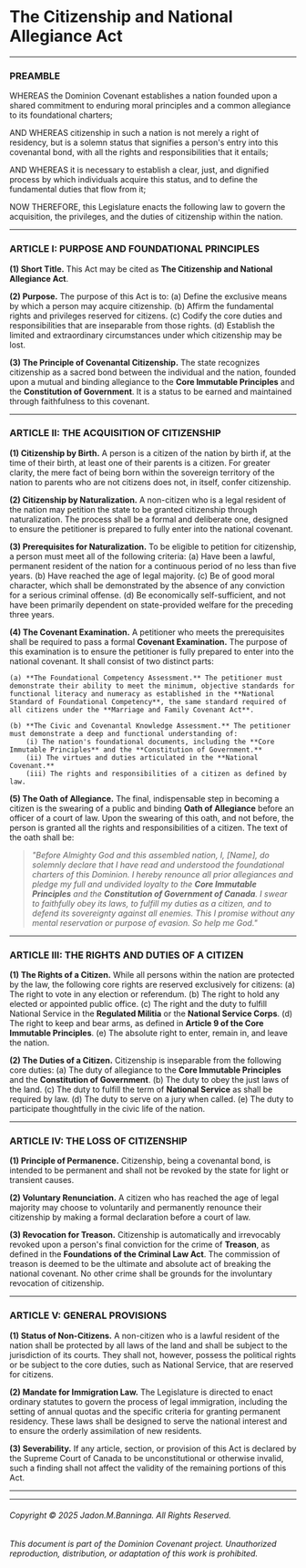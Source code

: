 # The Citizenship and National Allegiance Act

---

### PREAMBLE

WHEREAS the Dominion Covenant establishes a nation founded upon a shared commitment to enduring moral principles and a common allegiance to its foundational charters;

AND WHEREAS citizenship in such a nation is not merely a right of residency, but is a solemn status that signifies a person's entry into this covenantal bond, with all the rights and responsibilities that it entails;

AND WHEREAS it is necessary to establish a clear, just, and dignified process by which individuals acquire this status, and to define the fundamental duties that flow from it;

NOW THEREFORE, this Legislature enacts the following law to govern the acquisition, the privileges, and the duties of citizenship within the nation.

---

### ARTICLE I: PURPOSE AND FOUNDATIONAL PRINCIPLES

**(1) Short Title.** This Act may be cited as **The Citizenship and National Allegiance Act**.

**(2) Purpose.** The purpose of this Act is to:
    (a) Define the exclusive means by which a person may acquire citizenship.
    (b) Affirm the fundamental rights and privileges reserved for citizens.
    (c) Codify the core duties and responsibilities that are inseparable from those rights.
    (d) Establish the limited and extraordinary circumstances under which citizenship may be lost.

**(3) The Principle of Covenantal Citizenship.** The state recognizes citizenship as a sacred bond between the individual and the nation, founded upon a mutual and binding allegiance to the **Core Immutable Principles** and the **Constitution of Government**. It is a status to be earned and maintained through faithfulness to this covenant.

---

### ARTICLE II: THE ACQUISITION OF CITIZENSHIP

**(1) Citizenship by Birth.** A person is a citizen of the nation by birth if, at the time of their birth, at least one of their parents is a citizen. For greater clarity, the mere fact of being born within the sovereign territory of the nation to parents who are not citizens does not, in itself, confer citizenship.

**(2) Citizenship by Naturalization.** A non-citizen who is a legal resident of the nation may petition the state to be granted citizenship through naturalization. The process shall be a formal and deliberate one, designed to ensure the petitioner is prepared to fully enter into the national covenant.

**(3) Prerequisites for Naturalization.** To be eligible to petition for citizenship, a person must meet all of the following criteria:
    (a) Have been a lawful, permanent resident of the nation for a continuous period of no less than five years.
    (b) Have reached the age of legal majority.
    (c) Be of good moral character, which shall be demonstrated by the absence of any conviction for a serious criminal offense.
    (d) Be economically self-sufficient, and not have been primarily dependent on state-provided welfare for the preceding three years.

**(4) The Covenant Examination.** A petitioner who meets the prerequisites shall be required to pass a formal **Covenant Examination.** The purpose of this examination is to ensure the petitioner is fully prepared to enter into the national covenant. It shall consist of two distinct parts:

    (a) **The Foundational Competency Assessment.** The petitioner must demonstrate their ability to meet the minimum, objective standards for functional literacy and numeracy as established in the **National Standard of Foundational Competency**, the same standard required of all citizens under the **Marriage and Family Covenant Act**.

    (b) **The Civic and Covenantal Knowledge Assessment.** The petitioner must demonstrate a deep and functional understanding of:
        (i) The nation's foundational documents, including the **Core Immutable Principles** and the **Constitution of Government.**
        (ii) The virtues and duties articulated in the **National Covenant.**
        (iii) The rights and responsibilities of a citizen as defined by law.

**(5) The Oath of Allegiance.** The final, indispensable step in becoming a citizen is the swearing of a public and binding **Oath of Allegiance** before an officer of a court of law. Upon the swearing of this oath, and not before, the person is granted all the rights and responsibilities of a citizen. The text of the oath shall be:

> *"Before Almighty God and this assembled nation, I, [Name], do solemnly declare that I have read and understood the foundational charters of this Dominion. I hereby renounce all prior allegiances and pledge my full and undivided loyalty to the **Core Immutable Principles** and the **Constitution of Government of Canada**. I swear to faithfully obey its laws, to fulfill my duties as a citizen, and to defend its sovereignty against all enemies. This I promise without any mental reservation or purpose of evasion. So help me God."*

---

### ARTICLE III: THE RIGHTS AND DUTIES OF A CITIZEN

**(1) The Rights of a Citizen.** While all persons within the nation are protected by the law, the following core rights are reserved exclusively for citizens:
    (a) The right to vote in any election or referendum.
    (b) The right to hold any elected or appointed public office.
    (c) The right and the duty to fulfill National Service in the **Regulated Militia** or the **National Service Corps**.
    (d) The right to keep and bear arms, as defined in **Article 9 of the Core Immutable Principles**.
    (e) The absolute right to enter, remain in, and leave the nation.

**(2) The Duties of a Citizen.** Citizenship is inseparable from the following core duties:
    (a) The duty of allegiance to the **Core Immutable Principles** and the **Constitution of Government**.
    (b) The duty to obey the just laws of the land.
    (c) The duty to fulfill the term of **National Service** as shall be required by law.
    (d) The duty to serve on a jury when called.
    (e) The duty to participate thoughtfully in the civic life of the nation.

---

### ARTICLE IV: THE LOSS OF CITIZENSHIP

**(1) Principle of Permanence.** Citizenship, being a covenantal bond, is intended to be permanent and shall not be revoked by the state for light or transient causes.

**(2) Voluntary Renunciation.** A citizen who has reached the age of legal majority may choose to voluntarily and permanently renounce their citizenship by making a formal declaration before a court of law.

**(3) Revocation for Treason.** Citizenship is automatically and irrevocably revoked upon a person's final conviction for the crime of **Treason**, as defined in the **Foundations of the Criminal Law Act**. The commission of treason is deemed to be the ultimate and absolute act of breaking the national covenant. No other crime shall be grounds for the involuntary revocation of citizenship.

---

### ARTICLE V: GENERAL PROVISIONS

**(1) Status of Non-Citizens.** A non-citizen who is a lawful resident of the nation shall be protected by all laws of the land and shall be subject to the jurisdiction of its courts. They shall not, however, possess the political rights or be subject to the core duties, such as National Service, that are reserved for citizens.

**(2) Mandate for Immigration Law.** The Legislature is directed to enact ordinary statutes to govern the process of legal immigration, including the setting of annual quotas and the specific criteria for granting permanent residency. These laws shall be designed to serve the national interest and to ensure the orderly assimilation of new residents.

**(3) Severability.** If any article, section, or provision of this Act is declared by the Supreme Court of Canada to be unconstitutional or otherwise invalid, such a finding shall not affect the validity of the remaining portions of this Act.

---
---
###### Copyright © 2025 Jadon.M.Banninga. All Rights Reserved.

###### This document is part of the Dominion Covenant project. Unauthorized reproduction, distribution, or adaptation of this work is prohibited.